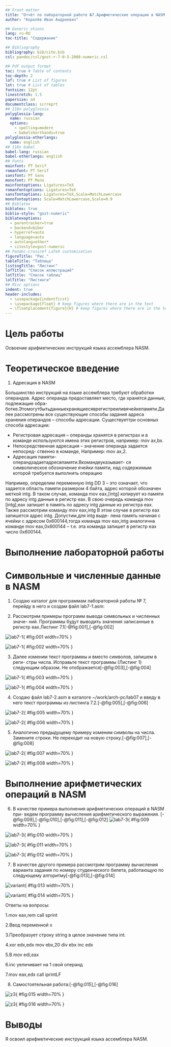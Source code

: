 ```yaml
---
## Front matter
title: "Отчёт по лабораторной работе №7.Арифметические операции в NASM."
author: "Королёв Иван Андреевич"

## Generic otions
lang: ru-RU
toc-title: "Содержание"

## Bibliography
bibliography: bib/cite.bib
csl: pandoc/csl/gost-r-7-0-5-2008-numeric.csl

## Pdf output format
toc: true # Table of contents
toc-depth: 2
lof: true # List of figures
lot: true # List of tables
fontsize: 12pt
linestretch: 1.5
papersize: a4
documentclass: scrreprt
## I18n polyglossia
polyglossia-lang:
  name: russian
  options:
	- spelling=modern
	- babelshorthands=true
polyglossia-otherlangs:
  name: english
## I18n babel
babel-lang: russian
babel-otherlangs: english
## Fonts
mainfont: PT Serif
romanfont: PT Serif
sansfont: PT Sans
monofont: PT Mono
mainfontoptions: Ligatures=TeX
romanfontoptions: Ligatures=TeX
sansfontoptions: Ligatures=TeX,Scale=MatchLowercase
monofontoptions: Scale=MatchLowercase,Scale=0.9
## Biblatex
biblatex: true
biblio-style: "gost-numeric"
biblatexoptions:
  - parentracker=true
  - backend=biber
  - hyperref=auto
  - language=auto
  - autolang=other*
  - citestyle=gost-numeric
## Pandoc-crossref LaTeX customization
figureTitle: "Рис."
tableTitle: "Таблица"
listingTitle: "Листинг"
lofTitle: "Список иллюстраций"
lotTitle: "Список таблиц"
lolTitle: "Листинги"
## Misc options
indent: true
header-includes:
  - \usepackage{indentfirst}
  - \usepackage{float} # keep figures where there are in the text
  - \floatplacement{figure}{H} # keep figures where there are in the text
---
```


# Цель работы

Освоение арифметических инструкций языка ассемблера NASM.

# Теоретическое введение

1. Адресация в NASM

Большинство инструкций на языке ассемблера требуют обработки операндов. Адрес операнда предоставляет место, где хранятся данные, подлежащие обра- ботке.Этомогутбытьданныехранящиесяврегистреиливячейкепамяти.Далее рассмотрены все существующие способы задания адреса хранения операндов – способы адресации. Существуеттри основных способа адресации:

* Регистровая адресация – операнды хранятся в регистрах и в команде используются имена этих регистров, например: mov ax,bx.
* Непосредственная адресация – значение операнда задается непосред- ственно в команде, Например: mov ax,2. 
* Адресация памяти–операндзадаетадресвпамяти.Вкомандеуказывает- ся символическое обозначение ячейки памяти, над содержимым которой требуется выполнить операцию

Например, определим переменную intg DD 3 – это означает, что задается область памяти размером 4 байта, адрес которой обозначен меткой intg. В таком случае, команда
mov eax,[intg]
копирует из памяти по адресу intg данные в регистр eax. В свою очередь команда
mov [intg],eax
запишет в память по адресу intg данные из регистра eax. Также рассмотрим команду
mov eax,intg
В этом случае в регистр eax запишется адрес intg. Допустим,для intg выде- лена память начиная с ячейки с адресом 0x600144,тогда команда mov eax,intg аналогична команде mov eax,0x600144 – т.е. эта команда запишет в регистр eax число 0x600144.


# Выполнение лабораторной работы

# Символьные и численные данные в NASM

1. Создаю каталог для программам лабораторной работы № 7, перейду в него и создам файл lab7-1.asm:

2. Рассмотрим примеры программ вывода символьных и численных значе- ний. Программы будут выводить значения записанные в регистр eax.Листинг 7.1[-@fig:001],[-@fig:002]

![lab7-1](image/2.png){ #fig:001 width=70% }

![lab7-1](image/3.png){ #fig:002 width=70% }

3. Далее изменим текст программы и вместо символов, запишем в реги- стры числа. Исправьте текст программы (Листинг 1) следующим образом. Не отображается[-@fig:003],[-@fig:004]

![lab7-1](image/8.png){ #fig:003 width=70% }

![lab7-1](image/4.png){ #fig:004 width=70% }

4. Создаю файл lab7-2.asm в каталоге ~/work/arch-pc/lab07 и введу в него текст программы из листинга 7.2.[-@fig:005],[-@fig:006]

![lab7-2](image/6.png){ #fig:005 width=70% }

![lab7-2](image/5.png){ #fig:006 width=70% }

5. Аналогично предыдущему примеру изменим символы на числа. Замените строки. Не переходит на новую строку.[-@fig:007],[-@fig:008]

![lab7-2](image/7.png){ #fig:007 width=70% }

![lab7-2](image/9.png){ #fig:008 width=70% }

# Выполнение арифметических операций в NASM

6. В качестве примера выполнения арифметических операций в NASM при- ведем программу вычисления арифметического выражения. [-@fig:009],[-@fig:010],[-@fig:011],[-@fig:012]
![lab7-3](image/13.png){ #fig:009 width=70% }

![lab7-3](image/12.png){ #fig:010 width=70% }

![lab7-3](image/16.png){ #fig:011 width=70% }

![lab7-3](image/15.png){ #fig:012 width=70% }

7. В качестве другого примера рассмотрим программу вычисления варианта задания по номеру студенческого билета, работающую по следующему алгоритму[-@fig:013],[-@fig:014]

![variant](image/17.png){ #fig:013 width=70% }

![variant](image/18.png){ #fig:014 width=70% }

Ответы на вопросы:

1.mov eax,rem
call sprint


2.Ввод переменной x

3.Преобразует строку string в целое значение типа int.

4.xor edx,edx
mov ebx,20
div ebx
inc edx


5.В mov edi,eax

6.inc уеличивает на 1 свой операнд

7.mov eax,edx
call iprintLF


8. Самостоятельная работа:[-@fig:015],[-@fig:016]

![z3](image/20.png){ #fig:015 width=70% }

![z3](image/19.png){ #fig:016 width=70% }

# Выводы

Я освоил арифметические инструкций языка ассемблера NASM.

